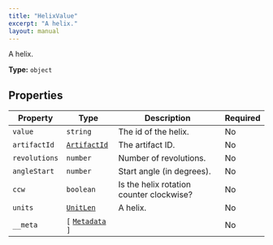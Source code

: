 ```yaml
---
title: "HelixValue"
excerpt: "A helix."
layout: manual
---
```


A helix.

**Type:** `object`





## Properties

| Property | Type | Description | Required |
|----------|------|-------------|----------|
| `value` |`string`| The id of the helix. | No |
| `artifactId` |[`ArtifactId`](/docs/kcl/types/ArtifactId)| The artifact ID. | No |
| `revolutions` |`number`| Number of revolutions. | No |
| `angleStart` |`number`| Start angle (in degrees). | No |
| `ccw` |`boolean`| Is the helix rotation counter clockwise? | No |
| `units` |[`UnitLen`](/docs/kcl/types/UnitLen)| A helix. | No |
| `__meta` |`[` [`Metadata`](/docs/kcl/types/Metadata) `]`|  | No |


